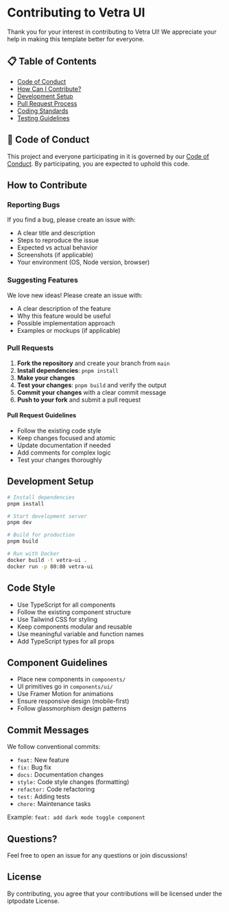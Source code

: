 # Contributing to Vetra UI

Thank you for your interest in contributing to Vetra UI! We appreciate your help in making this template better for everyone.

## 📋 Table of Contents

- [Code of Conduct](#code-of-conduct)
- [How Can I Contribute?](#how-can-i-contribute)
- [Development Setup](#development-setup)
- [Pull Request Process](#pull-request-process)
- [Coding Standards](#coding-standards)
- [Testing Guidelines](#testing-guidelines)

## 📜 Code of Conduct

This project and everyone participating in it is governed by our [Code of Conduct](CODE_OF_CONDUCT.md). By participating, you are expected to uphold this code.

## How to Contribute

### Reporting Bugs

If you find a bug, please create an issue with:
- A clear title and description
- Steps to reproduce the issue
- Expected vs actual behavior
- Screenshots (if applicable)
- Your environment (OS, Node version, browser)

### Suggesting Features

We love new ideas! Please create an issue with:
- A clear description of the feature
- Why this feature would be useful
- Possible implementation approach
- Examples or mockups (if applicable)

### Pull Requests

1. **Fork the repository** and create your branch from `main`
2. **Install dependencies**: `pnpm install`
3. **Make your changes**
4. **Test your changes**: `pnpm build` and verify the output
5. **Commit your changes** with a clear commit message
6. **Push to your fork** and submit a pull request

#### Pull Request Guidelines

- Follow the existing code style
- Keep changes focused and atomic
- Update documentation if needed
- Add comments for complex logic
- Test your changes thoroughly

## Development Setup

```bash
# Install dependencies
pnpm install

# Start development server
pnpm dev

# Build for production
pnpm build

# Run with Docker
docker build -t vetra-ui .
docker run -p 80:80 vetra-ui
```

## Code Style

- Use TypeScript for all components
- Follow the existing component structure
- Use Tailwind CSS for styling
- Keep components modular and reusable
- Use meaningful variable and function names
- Add TypeScript types for all props

## Component Guidelines

- Place new components in `components/`
- UI primitives go in `components/ui/`
- Use Framer Motion for animations
- Ensure responsive design (mobile-first)
- Follow glassmorphism design patterns

## Commit Messages

We follow conventional commits:

- `feat:` New feature
- `fix:` Bug fix
- `docs:` Documentation changes
- `style:` Code style changes (formatting)
- `refactor:` Code refactoring
- `test:` Adding tests
- `chore:` Maintenance tasks

Example: `feat: add dark mode toggle component`

## Questions?

Feel free to open an issue for any questions or join discussions!

## License

By contributing, you agree that your contributions will be licensed under the iptpodate License.
